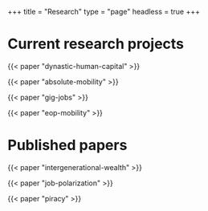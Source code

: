 +++
title = "Research"
type = "page"
headless = true
+++

# Current research projects

{{< paper "dynastic-human-capital" >}}

{{< paper "absolute-mobility" >}}

{{< paper "gig-jobs" >}}

{{< paper "eop-mobility" >}}

# Published papers

{{< paper "intergenerational-wealth" >}}

{{< paper "job-polarization" >}}

{{< paper "piracy" >}}
